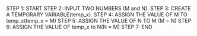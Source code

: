 STEP 1: START
STEP 2: INPUT TWO NUMBERS (M and N).
STEP 3: CREATE A TEMPORARY VARIABLE(temp_x).
STEP 4: ASSIGN THE VALUE OF M TO temp_x(temp_x = M)
STEP 5: ASSIGN THE VALUE OF N TO M (M = N)
STEP 6: ASSIGN THE VALUE OF temp_x to N(N = M)
STEP 7: END
